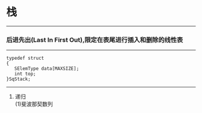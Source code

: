 # 栈
---
### 后进先出(Last In First Out),限定在表尾进行插入和删除的线性表
---
```
typedef struct
{
   SElemType data[MAXSIZE];
   int top;
}SqStack;
```
---
1. 递归   
    (1)斐波那契数列      

